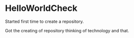 # HelloWorldCheck
Started first time to create a repository.

Got the creating of repository thinking of technology and that.
